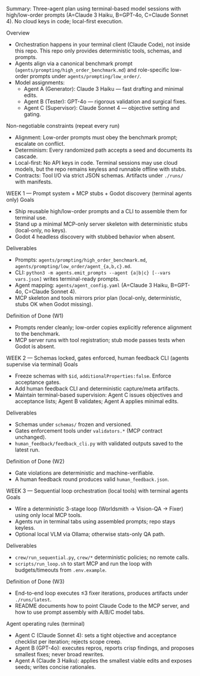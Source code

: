 Summary: Three-agent plan using terminal-based model sessions with high/low-order prompts (A=Claude 3 Haiku, B=GPT-4o, C=Claude Sonnet 4). No cloud keys in code; local-first execution.

Overview
- Orchestration happens in your terminal client (Claude Code), not inside this repo. This repo only provides deterministic tools, schemas, and prompts.
- Agents align via a canonical benchmark prompt (`agents/prompting/high_order_benchmark.md`) and role-specific low-order prompts under `agents/prompting/low_order/`.
- Model assignments:
  - Agent A (Generator): Claude 3 Haiku — fast drafting and minimal edits.
  - Agent B (Tester): GPT-4o — rigorous validation and surgical fixes.
  - Agent C (Supervisor): Claude Sonnet 4 — objective setting and gating.

Non-negotiable constraints (repeat every run)
- Alignment: Low-order prompts must obey the benchmark prompt; escalate on conflict.
- Determinism: Every randomized path accepts a seed and documents its cascade.
- Local-first: No API keys in code. Terminal sessions may use cloud models, but the repo remains keyless and runnable offline with stubs.
- Contracts: Tool I/O via strict JSON schemas. Artifacts under `./runs/` with manifests.

WEEK 1 — Prompt system + MCP stubs + Godot discovery (terminal agents only)
Goals
- Ship reusable high/low-order prompts and a CLI to assemble them for terminal use.
- Stand up a minimal MCP-only server skeleton with deterministic stubs (local-only, no keys).
- Godot 4 headless discovery with stubbed behavior when absent.

Deliverables
- Prompts: `agents/prompting/high_order_benchmark.md`, `agents/prompting/low_order/agent_{a,b,c}.md`.
- CLI: `python3 -m agents.emit_prompts --agent {a|b|c} [--vars vars.json]` writes terminal-ready prompts.
- Agent mapping: `agents/agent_config.yaml` (A=Claude 3 Haiku, B=GPT-4o, C=Claude Sonnet 4).
- MCP skeleton and tools mirrors prior plan (local-only, deterministic, stubs OK when Godot missing).

Definition of Done (W1)
- Prompts render cleanly; low-order copies explicitly reference alignment to the benchmark.
- MCP server runs with tool registration; stub mode passes tests when Godot is absent.

WEEK 2 — Schemas locked, gates enforced, human feedback CLI (agents supervise via terminal)
Goals
- Freeze schemas with `$id`, `additionalProperties:false`. Enforce acceptance gates.
- Add human feedback CLI and deterministic capture/meta artifacts.
- Maintain terminal-based supervision: Agent C issues objectives and acceptance lists; Agent B validates; Agent A applies minimal edits.

Deliverables
- Schemas under `schemas/` frozen and versioned.
- Gates enforcement tools under `validators.*` (MCP contract unchanged).
- `human_feedback/feedback_cli.py` with validated outputs saved to the latest run.

Definition of Done (W2)
- Gate violations are deterministic and machine-verifiable.
- A human feedback round produces valid `human_feedback.json`.

WEEK 3 — Sequential loop orchestration (local tools) with terminal agents
Goals
- Wire a deterministic 3-stage loop (Worldsmith → Vision-QA → Fixer) using only local MCP tools.
- Agents run in terminal tabs using assembled prompts; repo stays keyless.
- Optional local VLM via Ollama; otherwise stats-only QA path.

Deliverables
- `crew/run_sequential.py`, `crew/*` deterministic policies; no remote calls.
- `scripts/run_loop.sh` to start MCP and run the loop with budgets/timeouts from `.env.example`.

Definition of Done (W3)
- End-to-end loop executes ≤3 fixer iterations, produces artifacts under `./runs/latest`.
- README documents how to point Claude Code to the MCP server, and how to use prompt assembly with A/B/C model tabs.

Agent operating rules (terminal)
- Agent C (Claude Sonnet 4): sets a tight objective and acceptance checklist per iteration; rejects scope creep.
- Agent B (GPT-4o): executes repros, reports crisp findings, and proposes smallest fixes; never broad rewrites.
- Agent A (Claude 3 Haiku): applies the smallest viable edits and exposes seeds; writes concise rationales.


